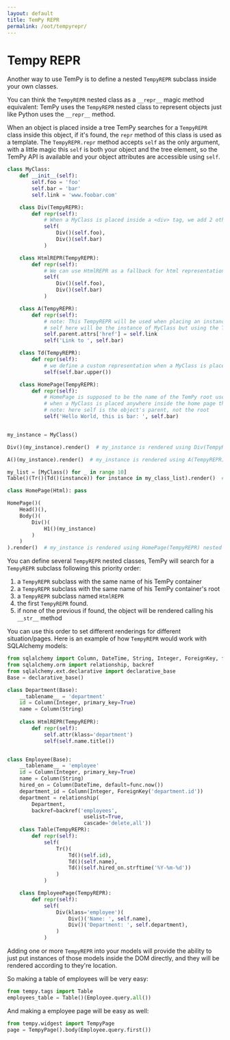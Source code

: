 ```yaml
---
layout: default
title: TemPy REPR
permalink: /oot/tempyrepr/
---
```


# Tempy REPR

Another way to use TemPy is to define a nested `TempyREPR` subclass inside your own classes.

You can think the `TempyREPR` nested class as a `__repr__` magic method equivalent: TemPy uses the `TempyREPR` nested class to represent objects just like Python uses the `__repr__` method.

When an object is placed inside a tree TemPy searches for a `TempyREPR` class inside this object, if it's found, the `repr` method of this class is used as a template.
The `TempyREPR.repr` method accepts `self` as the only argument, with a little magic this `self` is both your object and the tree element, so the TemPy API is available and your object attributes are accessible using `self`.

```python
class MyClass:
    def __init__(self):
        self.foo = 'foo'
        self.bar = 'bar'
        self.link = 'www.foobar.com'

    class Div(TempyREPR):
        def repr(self):
            # When a MyClass is placed inside a <div> tag, we add 2 other divs inside with some of our MyClass instance values
            self(
                Div()(self.foo),
                Div()(self.bar)
            )

    class HtmlREPR(TempyREPR):
        def repr(self):
            # We can use HtmlREPR as a fallback for html representation
            self(
                Div()(self.foo),
                Div()(self.bar)
            )

    class A(TempyREPR):
        def repr(self):
            # note: This TempyREPR will be used when placing an instance of MyClass inside a Tempy A instance
            # self here will be the instance of MyClass but using the TemPy api we can modify the parent <a> tag
            self.parent.attrs['href'] = self.link
            self('Link to ', self.bar)

    class Td(TempyREPR):
        def repr(self):
            # we define a custom representation when a MyClass is placed inside a <td>
            self(self.bar.upper())

    class HomePage(TempyREPR):
        def repr(self):
            # HomePage is supposed to be the name of the TemPy root used to rendere the home page
            # when a MyClass is placed anywhere inside the home page this repr will be used
            # note: here self is the object's parent, not the root
            self('Hello World, this is bar: ', self.bar)


my_instance = MyClass()

Div()(my_instance).render()  # my_instance is rendered using Div(TempyREPR) nested class

A()(my_instance).render()  # my_instance is rendered using A(TempyREPR) nested class

my_list = [MyClass() for _ in range 10]
Table()(Tr()(Td()(instance)) for instance in my_class_list).render()  # Td(TempyREPR) is used.

class HomePage(Html): pass

HomePage()(
    Head()(),
    Body()(
        Div()(
            H1()(my_instance)
        )
    )
).render()  # my_instance is rendered using HomePage(TempyREPR) nested class
```

You can define several `TempyREPR` nested classes, TemPy will search for a `TempyREPR` subclass following this priority order:

1. a `TempyREPR` subclass with the same name of his TemPy container
2. a `TempyREPR` subclass with the same name of his TemPy container's root
3. a `TempyREPR` subclass named `HtmlREPR`
4. the first `TempyREPR` found.
5. if none of the previous if found, the object will be rendered calling his `__str__` method

You can use this order to set different renderings for different situation/pages. Here is an example of how `TempyREPR` would work with SQLAlchemy models:

```python
from sqlalchemy import Column, DateTime, String, Integer, ForeignKey, func
from sqlalchemy.orm import relationship, backref
from sqlalchemy.ext.declarative import declarative_base
Base = declarative_base()

class Department(Base):
    __tablename__ = 'department'
    id = Column(Integer, primary_key=True)
    name = Column(String)
    
    class HtmlREPR(TempyREPR):
        def repr(self):
            self.attr(klass='department')
            self(self.name.title())


class Employee(Base):
    __tablename__ = 'employee'
    id = Column(Integer, primary_key=True)
    name = Column(String)
    hired_on = Column(DateTime, default=func.now())
    department_id = Column(Integer, ForeignKey('department.id'))
    department = relationship(
        Department,
        backref=backref('employees',
                         uselist=True,
                         cascade='delete,all'))
    class Table(TempyREPR):
        def repr(self):
            self(
                Tr()(
                    Td()(self.id),
                    Td()(self.name),
                    Td()(self.hired_on.strftime('%Y-%m-%d'))
                )
            )

    class EmployeePage(TempyREPR):
        def repr(self):
            self(
                Div(klass='employee')(
                    Div()('Name: ', self.name),
                    Div()('Department: ', self.department),
                )
            )
```

Adding one or more `TempyREPR` into your models will provide the ability to just put instances of those models inside the DOM directly, and they will be rendered according to they're location.

So making a table of employees will be very easy:
```python
from tempy.tags import Table
employees_table = Table()(Employee.query.all())
```
And making a employee page will be easy as well:
```python
from tempy.widgest import TempyPage
page = TempyPage().body(Employee.query.first())
```

